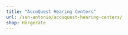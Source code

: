 ```yaml
---
title: "AccuQuest Hearing Centers"
url: /san-antonio/accuquest-hearing-centers/
shop: Hörgeräte
---
```

